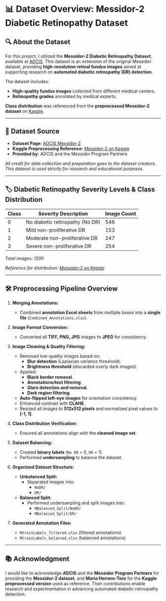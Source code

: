 # 📊 Dataset Overview: Messidor-2 Diabetic Retinopathy Dataset

## 🔍 About the Dataset

For this project, I utilized the **Messidor-2 Diabetic Retinopathy Dataset**, available at [ADCIS](https://www.adcis.net/en/third-party/messidor2/). This dataset is an extension of the original Messidor dataset, providing **high-resolution retinal fundus images** aimed at supporting research on **automated diabetic retinopathy (DR) detection**.

The dataset includes:
- **High-quality fundus images** collected from different medical centers.
- **Retinopathy grades** annotated by medical experts.

**Class distribution** was referenced from the **preprocessed Messidor-2 dataset** on [Kaggle](https://www.kaggle.com/datasets/mariaherrerot/messidor2preprocess).

---

## 📁 Dataset Source

- **Dataset Page:** [ADCIS Messidor-2](https://www.adcis.net/en/third-party/messidor2/)
- **Kaggle Preprocessing Reference:** [Messidor-2 on Kaggle](https://www.kaggle.com/datasets/mariaherrerot/messidor2preprocess)
- **Provided by:** ADCIS and the Messidor Program Partners

_All credit for data collection and preparation goes to the dataset creators. This dataset is used strictly for research and educational purposes._

---

## 🏷️ Diabetic Retinopathy Severity Levels & Class Distribution

| Class | Severity Description            | Image Count |
|-------|---------------------------------|-------------|
| 0     | No diabetic retinopathy (No DR) | 546         |
| 1     | Mild non-proliferative DR       | 153         |
| 2     | Moderate non-proliferative DR   | 247         |
| 3     | Severe non-proliferative DR     | 254         |

_Total images: 1200_

_Reference for distribution: [Messidor-2 on Kaggle](https://www.kaggle.com/datasets/mariaherrerot/messidor2preprocess)_

---

## 🛠️ Preprocessing Pipeline Overview

1. **Merging Annotations:**
   - Combined **annotation Excel sheets** from multiple bases into a **single file** (`Combined_Annotations.xlsx`).

2. **Image Format Conversion:**
   - Converted all **TIFF, PNG, JPG** images to **JPEG** for consistency.

3. **Image Cleaning & Quality Filtering:**
   - Removed low-quality images based on:
     - **Blur detection** (Laplacian variance threshold).
     - **Brightness threshold** (discarded overly dark images).
   - Applied:
     - **Black border removal**.
     - **Annotations/text filtering**.
     - **Glare detection and removal**.
     - **Dark region filtering**.
   - **Auto-flipped left-eye images** for orientation consistency.
   - Enhanced contrast with **CLAHE**.
   - Resized all images to **512x512 pixels** and normalized pixel values to **[-1, 1]**.

4. **Class Distribution Verification:**
   - Ensured all annotations align with the **cleaned image set**.

5. **Dataset Balancing:**
   - Created **binary labels** (`No DR` = 0, `DR` = 1).
   - Performed **undersampling** to balance the dataset.

6. **Organized Dataset Structure:**
   - **Unbalanced Split:**
     - Separated images into:
       - `NoDR/`
       - `DR/`
   - **Balanced Split:**
     - Performed undersampling and split images into:
       - `MBalanced_Split/NoDR/`
       - `MBalanced_Split/DR/`

7. **Generated Annotation Files:**
   - `MtrainLabels_filtered.xlsx` (filtered annotations)
   - `MtrainLabels_balanced.xlsx` (balanced annotations)

---


## 📚 Acknowledgment

I would like to acknowledge **ADCIS** and the **Messidor Program Partners** for providing the **Messidor-2 dataset**, and **Maria Herrero-Toro** for the **Kaggle preprocessed version** used as reference. Their contributions enable research and experimentation in advancing automated diabetic retinopathy detection.

